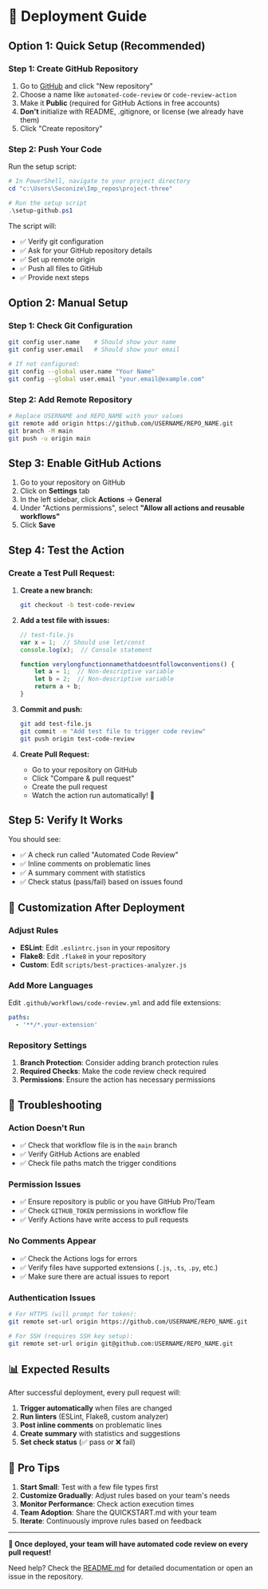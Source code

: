 # 🚀 Deployment Guide

## Option 1: Quick Setup (Recommended)

### Step 1: Create GitHub Repository
1. Go to [GitHub](https://github.com) and click "New repository"
2. Choose a name like `automated-code-review` or `code-review-action`
3. Make it **Public** (required for GitHub Actions in free accounts)
4. **Don't** initialize with README, .gitignore, or license (we already have them)
5. Click "Create repository"

### Step 2: Push Your Code
Run the setup script:
```powershell
# In PowerShell, navigate to your project directory
cd "c:\Users\Seconize\Imp_repos\project-three"

# Run the setup script
.\setup-github.ps1
```

The script will:
- ✅ Verify git configuration
- ✅ Ask for your GitHub repository details
- ✅ Set up remote origin
- ✅ Push all files to GitHub
- ✅ Provide next steps

## Option 2: Manual Setup

### Step 1: Check Git Configuration
```bash
git config user.name    # Should show your name
git config user.email   # Should show your email

# If not configured:
git config --global user.name "Your Name"
git config --global user.email "your.email@example.com"
```

### Step 2: Add Remote Repository
```bash
# Replace USERNAME and REPO_NAME with your values
git remote add origin https://github.com/USERNAME/REPO_NAME.git
git branch -M main
git push -u origin main
```

## Step 3: Enable GitHub Actions

1. Go to your repository on GitHub
2. Click on **Settings** tab
3. In the left sidebar, click **Actions** → **General**
4. Under "Actions permissions", select **"Allow all actions and reusable workflows"**
5. Click **Save**

## Step 4: Test the Action

### Create a Test Pull Request:

1. **Create a new branch:**
   ```bash
   git checkout -b test-code-review
   ```

2. **Add a test file with issues:**
   ```javascript
   // test-file.js
   var x = 1;  // Should use let/const
   console.log(x);  // Console statement
   
   function verylongfunctionnamethatdoesntfollowconventions() {
       let a = 1;  // Non-descriptive variable
       let b = 2;  // Non-descriptive variable
       return a + b;
   }
   ```

3. **Commit and push:**
   ```bash
   git add test-file.js
   git commit -m "Add test file to trigger code review"
   git push origin test-code-review
   ```

4. **Create Pull Request:**
   - Go to your repository on GitHub
   - Click "Compare & pull request"
   - Create the pull request
   - Watch the action run automatically! 🎉

## Step 5: Verify It Works

You should see:
- ✅ A check run called "Automated Code Review"
- ✅ Inline comments on problematic lines
- ✅ A summary comment with statistics
- ✅ Check status (pass/fail) based on issues found

## 🔧 Customization After Deployment

### Adjust Rules
- **ESLint**: Edit `.eslintrc.json` in your repository
- **Flake8**: Edit `.flake8` in your repository  
- **Custom**: Edit `scripts/best-practices-analyzer.js`

### Add More Languages
Edit `.github/workflows/code-review.yml` and add file extensions:
```yaml
paths:
  - '**/*.your-extension'
```

### Repository Settings
1. **Branch Protection**: Consider adding branch protection rules
2. **Required Checks**: Make the code review check required
3. **Permissions**: Ensure the action has necessary permissions

## 🚨 Troubleshooting

### Action Doesn't Run
- ✅ Check that workflow file is in the `main` branch
- ✅ Verify GitHub Actions are enabled
- ✅ Check file paths match the trigger conditions

### Permission Issues
- ✅ Ensure repository is public or you have GitHub Pro/Team
- ✅ Check `GITHUB_TOKEN` permissions in workflow file
- ✅ Verify Actions have write access to pull requests

### No Comments Appear
- ✅ Check the Actions logs for errors
- ✅ Verify files have supported extensions (`.js`, `.ts`, `.py`, etc.)
- ✅ Make sure there are actual issues to report

### Authentication Issues
```bash
# For HTTPS (will prompt for token):
git remote set-url origin https://github.com/USERNAME/REPO_NAME.git

# For SSH (requires SSH key setup):
git remote set-url origin git@github.com:USERNAME/REPO_NAME.git
```

## 📊 Expected Results

After successful deployment, every pull request will:

1. **Trigger automatically** when files are changed
2. **Run linters** (ESLint, Flake8, custom analyzer)  
3. **Post inline comments** on problematic lines
4. **Create summary** with statistics and suggestions
5. **Set check status** (✅ pass or ❌ fail)

## 🎯 Pro Tips

1. **Start Small**: Test with a few file types first
2. **Customize Gradually**: Adjust rules based on your team's needs
3. **Monitor Performance**: Check action execution times
4. **Team Adoption**: Share the QUICKSTART.md with your team
5. **Iterate**: Continuously improve rules based on feedback

---

**🎉 Once deployed, your team will have automated code review on every pull request!**

Need help? Check the [README.md](README.md) for detailed documentation or open an issue in the repository.

